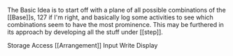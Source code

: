 The Basic Idea is to start off with a plane of all possible combinations of the [[Base]]s, 127 if I'm right, and basically log some activities to see which combinations seem to have the most prominence. This may be furthered in its approach by developing all the stuff under [[step]].

Storage
Access
[[Arrangement]]
Input
Write
Display


